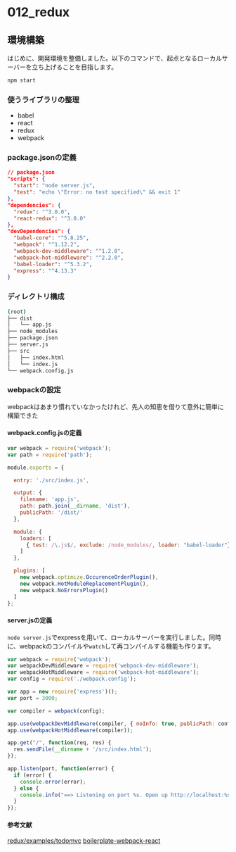 # 012_redux

## 環境構築

はじめに、開発環境を整備しました。以下のコマンドで、起点となるローカルサーバーを立ち上げることを目指します。

```bash
npm start
```

### 使うライブラリの整理

- babel
- react
- redux
- webpack

### package.jsonの定義

```json
// package.json
"scripts": {
  "start": "node server.js",
  "test": "echo \"Error: no test specified\" && exit 1"
},
"dependencies": {
  "redux": "^3.0.0",
  "react-redux": "^3.0.0"
},
"devDependencies": {
  "babel-core": "^5.8.25",
  "webpack": "^1.12.2",
  "webpack-dev-middleware": "^1.2.0",
  "webpack-hot-middleware": "^2.2.0",
  "babel-loader": "^5.3.2",
  "express": "^4.13.3"
}
```

### ディレクトリ構成

```bash
(root)
├── dist
│   └── app.js
├── node_modules
├── package.json
├── server.js
├── src
│   ├── index.html
│   └── index.js
└── webpack.config.js
```

### webpackの設定

webpackはあまり慣れていなかったけれど、先人の知恵を借りて意外に簡単に構築できた

#### webpack.config.jsの定義

```javascript
var webpack = require('webpack');
var path = require('path');

module.exports = {

  entry: './src/index.js',

  output: {
    filename: 'app.js',
    path: path.join(__dirname, 'dist'),
    publicPath: '/dist/'
  },

  module: {
    loaders: [
      { test: /\.js$/, exclude: /node_modules/, loader: "babel-loader"}
    ]
  },

  plugins: [
    new webpack.optimize.OccurenceOrderPlugin(),
    new webpack.HotModuleReplacementPlugin(),
    new webpack.NoErrorsPlugin()
  ]
};
```

#### server.jsの定義

`node server.js`でexpressを用いて、ローカルサーバーを実行しました。同時に、webpackのコンパイルや`watch`して再コンパイルする機能も作ります。

```javascript
var webpack = require('webpack');
var webpackDevMiddleware = require('webpack-dev-middleware');
var webpackHotMiddleware = require('webpack-hot-middleware');
var config = require('./webpack.config');

var app = new require('express')();
var port = 3000;

var compiler = webpack(config);

app.use(webpackDevMiddleware(compiler, { noInfo: true, publicPath: config.output.publicPath }));
app.use(webpackHotMiddleware(compiler));

app.get("/", function(req, res) {
  res.sendFile(__dirname + '/src/index.html');
});

app.listen(port, function(error) {
  if (error) {
    console.error(error);
  } else {
    console.info("==> Listening on port %s. Open up http://localhost:%s/ in your browser.", port, port);
  }
});
```

#### 参考文献

[redux/examples/todomvc](https://github.com/rackt/redux/blob/master/examples/todomvc/webpack.config.js)
[boilerplate-webpack-react](https://github.com/tcoopman/boilerplate-webpack-react)

